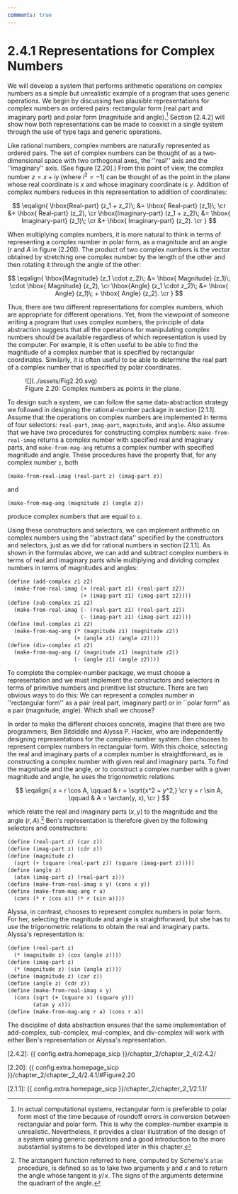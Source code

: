 ```yaml
---
comments: true
---
```


# 2.4.1  Representations for Complex Numbers
We will develop a system that performs arithmetic operations on complex numbers as a simple but unrealistic example of a program that uses generic operations. We begin by discussing two plausible representations for complex numbers as ordered pairs: rectangular form (real part and imaginary part) and polar form (magnitude and angle).[^1] Section [2.4.2] will show how both representations can be made to coexist in a single system through the use of type tags and generic operations.

Like rational numbers, complex numbers are naturally represented as ordered pairs. The set of complex numbers can be thought of as a two-dimensional space with two orthogonal axes, the ''real'' axis and the ''imaginary'' axis. (See figure [2.20].) From this point of view, the complex number ${z = x + iy}$ (where ${i^2 = -1}$) can be thought of as the point in the plane whose real coordinate is ${x}$ and whose imaginary coordinate is ${y}$. Addition of complex numbers reduces in this representation to addition of coordinates:

$$ \eqalign{
\hbox{Real-part} (z_1 + z_2)\; 		&= 
	\hbox{ Real-part} (z_1)\; \cr &+ \hbox{ Real-part} (z_2), \cr
\hbox{Imaginary-part} (z_1 + z_2)\; 	&= 
	\hbox{ Imaginary-part} (z_1)\; \cr &+ \hbox{ Imaginary-part} (z_2). \cr 
} $$

When multiplying complex numbers, it is more natural to think in terms of representing a complex number in polar form, as a magnitude and an angle (${r}$ and ${A}$ in figure [2.20]). The product of two complex numbers is the vector obtained by stretching one complex number by the length of the other and then rotating it through the angle of the other:

$$ \eqalign{
	\hbox{Magnitude} (z_1 \cdot z_2)\; 	&= 
		\hbox{ Magnitude} (z_1)\; \cdot \hbox{ Magnitude} (z_2), \cr
	\hbox{Angle} (z_1 \cdot z_2)\; 		&= 
		\hbox{ Angle} (z_1)\; + \hbox{ Angle} (z_2). \cr
} $$

Thus, there are two different representations for complex numbers, which are appropriate for different operations. Yet, from the viewpoint of someone writing a program that uses complex numbers, the principle of data abstraction suggests that all the operations for manipulating complex numbers should be available regardless of which representation is used by the computer. For example, it is often useful to be able to find the magnitude of a complex number that is specified by rectangular coordinates. Similarly, it is often useful to be able to determine the real part of a complex number that is specified by polar coordinates.

<div id="Figure2.20" markdown>

<figure markdown>
  ![](../assets/Fig2.20.svg)
  <figcaption>Figure 2.20:  Complex numbers as points in the plane.</figcaption>
</figure>

</div>

To design such a system, we can follow the same data-abstraction strategy we followed in designing the rational-number package in section [2.1.1]. Assume that the operations on complex numbers are implemented in terms of four selectors: `real-part`, `imag-part`, `magnitude`, and `angle`. Also assume that we have two procedures for constructing complex numbers: `make-from-real-imag` returns a complex number with specified real and imaginary parts, and `make-from-mag-ang` returns a complex number with specified magnitude and angle. These procedures have the property that, for any complex number `z`, both

```
(make-from-real-imag (real-part z) (imag-part z))
```

and

```
(make-from-mag-ang (magnitude z) (angle z))
```

produce complex numbers that are equal to `z`.

Using these constructors and selectors, we can implement arithmetic on complex numbers using the ''abstract data'' specified by the constructors and selectors, just as we did for rational numbers in section [2.1.1]. As shown in the formulas above, we can add and subtract complex numbers in terms of real and imaginary parts while multiplying and dividing complex numbers in terms of magnitudes and angles:

```
(define (add-complex z1 z2)
  (make-from-real-imag (+ (real-part z1) (real-part z2))
                       (+ (imag-part z1) (imag-part z2))))
(define (sub-complex z1 z2)
  (make-from-real-imag (- (real-part z1) (real-part z2))
                       (- (imag-part z1) (imag-part z2))))
(define (mul-complex z1 z2)
  (make-from-mag-ang (* (magnitude z1) (magnitude z2))
                     (+ (angle z1) (angle z2))))
(define (div-complex z1 z2)
  (make-from-mag-ang (/ (magnitude z1) (magnitude z2))
                     (- (angle z1) (angle z2))))
```

To complete the complex-number package, we must choose a representation and we must implement the constructors and selectors in terms of primitive numbers and primitive list structure. There are two obvious ways to do this: We can represent a complex number in ''rectangular form'' as a pair (real part, imaginary part) or in ``polar form'' as a pair (magnitude, angle). Which shall we choose?

In order to make the different choices concrete, imagine that there are two programmers, Ben Bitdiddle and Alyssa P. Hacker, who are independently designing representations for the complex-number system. Ben chooses to represent complex numbers in rectangular form. With this choice, selecting the real and imaginary parts of a complex number is straightforward, as is constructing a complex number with given real and imaginary parts. To find the magnitude and the angle, or to construct a complex number with a given magnitude and angle, he uses the trigonometric relations

$$ \eqalign{
	x = r \cos A, \qquad 	& r = \sqrt{x^2 + y^2,} \cr
	y = r \sin A, \qquad 	& A = \arctan(y, x), \cr
} $$

which relate the real and imaginary parts ${(x, y)}$ to the magnitude and the angle ${(r, A)}$.[^2] Ben's representation is therefore given by the following selectors and constructors:

```
(define (real-part z) (car z))
(define (imag-part z) (cdr z))
(define (magnitude z)
  (sqrt (+ (square (real-part z)) (square (imag-part z)))))
(define (angle z)
  (atan (imag-part z) (real-part z)))
(define (make-from-real-imag x y) (cons x y))
(define (make-from-mag-ang r a) 
  (cons (* r (cos a)) (* r (sin a))))
```

Alyssa, in contrast, chooses to represent complex numbers in polar form. For her, selecting the magnitude and angle is straightforward, but she has to use the trigonometric relations to obtain the real and imaginary parts. Alyssa's representation is:

```
(define (real-part z)
  (* (magnitude z) (cos (angle z))))
(define (imag-part z)
  (* (magnitude z) (sin (angle z))))
(define (magnitude z) (car z))
(define (angle z) (cdr z))
(define (make-from-real-imag x y) 
  (cons (sqrt (+ (square x) (square y)))
        (atan y x)))
(define (make-from-mag-ang r a) (cons r a))
```

The discipline of data abstraction ensures that the same implementation of add-complex, sub-complex, mul-complex, and div-complex will work with either Ben's representation or Alyssa's representation.

[^1]: 
    In actual computational systems, rectangular form is preferable to polar form most of the time because of roundoff errors in conversion between rectangular and polar form. This is why the complex-number example is unrealistic. Nevertheless, it provides a clear illustration of the design of a system using generic operations and a good introduction to the more substantial systems to be developed later in this chapter.

[^2]:
    The arctangent function referred to here, computed by Scheme's `atan` procedure, is defined so as to take two arguments ${y}$ and ${x}$ and to return the angle whose tangent is ${y \big/\! x}$. The signs of the arguments determine the quadrant of the angle.

[2.4.2]: {{ config.extra.homepage_sicp }}/chapter_2/chapter_2_4/2.4.2/

[2.20]: {{ config.extra.homepage_sicp }}/chapter_2/chapter_2_4/2.4.1/#Figure2.20

[2.1.1]: {{ config.extra.homepage_sicp }}/chapter_2/chapter_2_1/2.1.1/